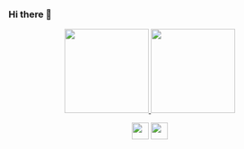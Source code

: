 ### Hi there 👋

<p align="center"><a href="https://github.com/diana7127">
<img src="https://github-readme-stats.vercel.app/api?username=diana7127" height="150">
<img src="https://streak-stats.demolab.com/?user=diana7127" height="150">
</a></p>

<p align="center">
<a href="https://user-images.githubusercontent.com/125502871/227850635-728cf680-4006-48b2-8f1b-6176b7b87beb.jpg"><img src="https://img.shields.io/badge/Buy_Me_A_Tea-5194EF?style=for-the-badge&logo=alipay&logoColor=white" height="30"></a>
<a href="https://github.com/diana7127"><img src="https://img.shields.io/badge/Buy_Me_A_Coffee-FB8B01?style=for-the-badge&logo=buy-me-a-coffee&logoColor=white" height="30"></a>
</p>


<!--
**diana7127/diana7127** is a ✨ _special_ ✨ repository because its `README.md` (this file) appears on your GitHub profile.

Here are some ideas to get you started:

- 🔭 I’m currently working on ...
- 🌱 I’m currently learning ...
- 👯 I’m looking to collaborate on ...
- 🤔 I’m looking for help with ...
- 💬 Ask me about ...
- 📫 How to reach me: ...
- 😄 Pronouns: ...
- ⚡ Fun fact: ...
-->
